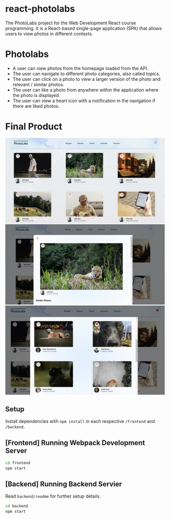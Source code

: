# react-photolabs
The PhotoLabs project for the Web Development React course programming. It is a React-based single-page application (SPA) that allows users to view photos in different contexts.

# Photolabs
* A user can view photos from the homepage loaded from the API.
* The user can navigate to different photo categories, also called topics.
* The user can click on a photo to view a larger version of the photo and relevant / similar photos.
* The user can like a photo from anywhere within the application where the photo is displayed.
* The user can view a heart icon with a notification in the navigation if there are liked photos.

# Final Product

![Home Page](https://github.com/Lalika31253/photoLabs/blob/main/documents/PhotoLabs1.jpg "Home Page View")
![Modal View Page lg](https://github.com/Lalika31253/photoLabs/blob/main/documents/PhotoLabs2.jpg "Modal View with selected photo")
![Modal View Page with similar photo](https://github.com/Lalika31253/photoLabs/blob/main/documents/PhotoLabs3.jpg "Modal View with similar photos")


## Setup

Install dependencies with `npm install` in each respective `/frontend` and `/backend`.

## [Frontend] Running Webpack Development Server

```sh
cd frontend
npm start
```

## [Backend] Running Backend Servier

Read `backend/readme` for further setup details.

```sh
cd backend
npm start
```

